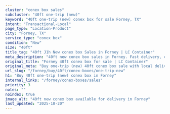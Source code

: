 ```yaml
---
cluster: "conex box sales"
subcluster: "40ft one-trip (new)"
keyword: "40ft one-trip (new) conex box for sale Forney, TX"
intent: "Transactional-Local"
page_type: "Location-Product"
city: "Forney, TX"
service_type: "conex box"
condition: "New"
size: "40ft"
title_tag: "40ft J1h New conex box Sales in Forney | LC Container"
meta_description: "40ft new conex box sales in Forney. Fast delivery, competitive pricing. Serving conex boxes area. Quote ID: XYM. Call (214) 524-4168 for your free quote today."
original_title: "Forney 40ft conex box for sale | LC Container"
original_meta: "Buy one-trip (new) 40ft conex box sale with local delivery in Forney, TX. LC Container — local Since 2003. Request a fast quote today."
url_slug: "/forney/buy/40ft/conex-boxes/one-trip-new"
h1: "Buy 40ft one-trip (new) conex box in Forney"
internal_links: "/forney/conex-boxes/sales"
priority: 3
notes: ""
noindex: true
image_alt: "40ft new conex box available for delivery in Forney"
last_updated: "2025-10-20"
---
```


<!-- TODO: Add unique city/inventory copy, images, and internal links here. -->
